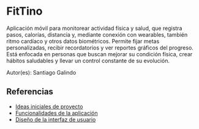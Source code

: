 # FitTino

Aplicación móvil para monitorear actividad física y salud, que registra pasos, calorías, distancia y, mediante conexión con wearables, también ritmo cardíaco y otros datos biométricos. Permite fijar metas personalizadas, recibir recordatorios y ver reportes gráficos del progreso. Está enfocada en personas que buscan mejorar su condición física, crear hábitos saludables y llevar un control constante de su evolución.

Autor(es): Santiago Galindo

## Referencias

- [Ideas iniciales de proyecto](docs/ideas.md)
- [Funcionalidades de la aplicación](docs/funcionalidades.md)
- [Diseño de la interfaz de usuario](docs/ui.md)
